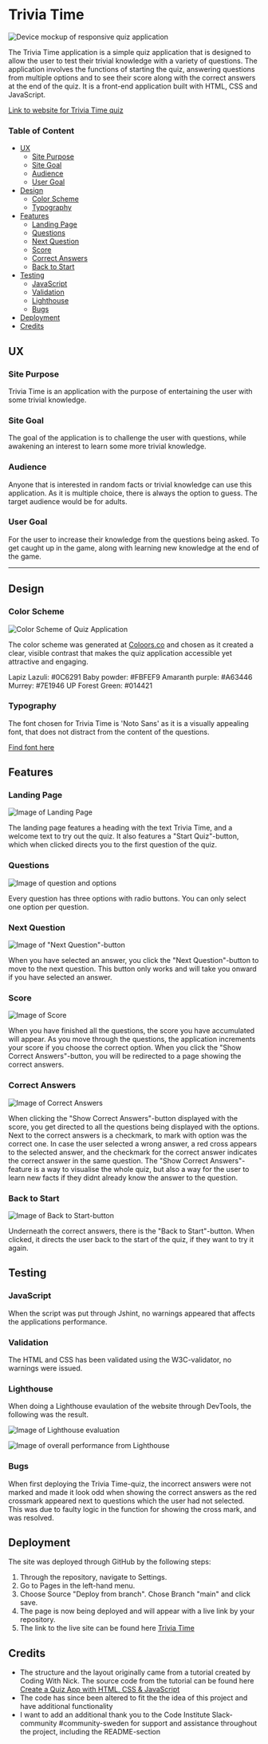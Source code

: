 # Trivia Time 

![Device mockup of responsive quiz application](assets/docs/images/device-mockup.png)

The Trivia Time application is a simple quiz application that is designed to allow the user to test their trivial knowledge with a variety of questions. The application involves the functions of starting the quiz, answering questions from multiple options and to see their score along with the correct answers at the end of the quiz. It is a front-end application built with HTML, CSS and JavaScript. 

[Link to website for Trivia Time quiz](https://hebjornberg.github.io/quiz/)

### Table of Content 

+ [UX](#ux "UX") 
  + [Site Purpose](#site-purpose "Sire Purpose")
  + [Site Goal](#site-goal "Site Goal")
  + [Audience](#audience "Audience")
  + [User Goal](#user-goal "User Goal")
+ [Design](#desig "Design")
  + [Color Scheme](#color-scheme "Color Scheme")
  + [Typography](#typography "Typography")
+ [Features](#features "Features")
  + [Landing Page](#landing-page "Landing Page")
  + [Questions](#questions "Questions")
  + [Next Question](#next-question "Next Question")
  + [Score](#score "Score")
  + [Correct Answers](#show-correct "Show Correct") 
  + [Back to Start](#back-to-start "Back to Start")
+ [Testing](#testing "Testing")
  + [JavaScript](#javascript "JavaScript")
  + [Validation](#validation "Validation")
  + [Lighthouse](#lighthouse "Lighthouse")
  + [Bugs](#bugs "Bugs")
+ [Deployment](#deployment "Deployment")
+ [Credits](#credits "Credits")

## UX

### Site Purpose 

Trivia Time is an application with the purpose of entertaining the user with some trivial knowledge. 

### Site Goal 

The goal of the application is to challenge the user with questions, while awakening an interest to learn some more trivial knowledge. 

### Audience

Anyone that is interested in random facts or trivial knowledge can use this application. As it is multiple choice, there is always the option to guess. The target audience would be for adults. 

### User Goal

For the user to increase their knowledge from the questions being asked. To get caught up in the game, along with learning new knowledge at the end of the game. 

---

## Design

### Color Scheme 

![Color Scheme of Quiz Application](assets/docs/images/color-scheme.png)

The color scheme was generated at [Coloors.co](https://coolors.co/) and chosen as it created a clear, visible contrast that makes the quiz application accessible yet attractive and engaging. 

Lapiz Lazuli: #0C6291
Baby powder: #FBFEF9
Amaranth purple: #A63446
Murrey: #7E1946
UP Forest Green: #014421

### Typography 

The font chosen for Trivia Time is 'Noto Sans' as it is a visually appealing font, that does not distract from the content of the questions. 

[Find font here](https://fonts.google.com/share?selection.family=Noto+Sans:ital,wght@0,100..900;1,100..900)

## Features 

### Landing Page

![Image of Landing Page](assets/docs/images/landing-page.png)

The landing page features a heading with the text Trivia Time, and a welcome text to try out the quiz. 
It also features a "Start Quiz"-button, which when clicked directs you to the first question of the quiz. 

### Questions 

![Image of question and options](assets/docs/images/quiz-options.png)

Every question has three options with radio buttons. You can only select one option per question. 

### Next Question 

![Image of "Next Question"-button](assets/docs/images/next-button.png)

When you have selected an answer, you click the "Next Question"-button to move to the next question. This button only works and will take you onward if you have selected an answer. 

### Score

![Image of Score](assets/docs/images/score.png)

When you have finished all the questions, the score you have accumulated will appear. As you move through the questions, the application increments your score if you choose the correct option. When you click the "Show Correct Answers"-button, you will be redirected to a page showing the correct answers. 

### Correct Answers

![Image of Correct Answers](assets/docs/images/results)

When clicking the "Show Correct Answers"-button displayed with the score, you get directed to all the questions being displayed with the options. Next to the correct answers is a checkmark, to mark with option was the correct one. 
In case the user selected a wrong answer, a red cross appears to the selected answer, and the checkmark for the correct answer indicates the correct answer in the same question. The "Show Correct Answers"-feature is a way to visualise the whole quiz, but also a way for the user to learn new facts if they didnt already know the answer to the question. 

### Back to Start 

![Image of Back to Start-button](assets/docs/images/back-to-start.png)

Underneath the correct answers, there is the "Back to Start"-button. When clicked, it directs the user back to the start of the quiz, if they want to try it again. 

## Testing 

### JavaScript

When the script was put through Jshint, no warnings appeared that affects the applications performance. 

### Validation 

The HTML and CSS has been validated using the W3C-validator, no warnings were issued. 

### Lighthouse 

When doing a Lighthouse evaulation of the website through DevTools, the following was the result. 

![Image of Lighthouse evaluation](assets/docs/images/dev-evaluation.png)

![Image of overall performance from Lighthouse](assets/docs/images/performance.png)

### Bugs 

When first deploying the Trivia Time-quiz, the incorrect answers were not marked and made it look odd when showing the correct answers as the red crossmark appeared next to questions which the user had not selected. This was due to faulty logic in the function for showing the cross mark, and was resolved. 

## Deployment 

The site was deployed through GitHub by the following steps: 

1. Through the repository, navigate to Settings. 
2. Go to Pages in the left-hand menu. 
3. Choose Source "Deploy from branch". Chose Branch "main" and click save. 
4. The page is now being deployed and will appear with a live link by your repository.
5. The link to the live site can be found here [Trivia Time](https://hebjornberg.github.io/quiz/)

## Credits 

- The structure and the layout originally came from a tutorial created by Coding With Nick. The source code from the tutorial can be found here [Create a Quiz App with HTML, CSS & JavaScript](https://codingwithnick.in/create-a-quiz-app-using-html-css-javascript/)
- The code has since been altered to fit the the idea of this project and have additional functionality
- I want to add an additional thank you to the Code Institute Slack-community #community-sweden 
for support and assistance throughout the project, including the README-section











